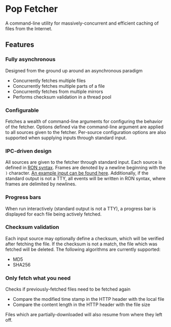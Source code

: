 # Pop Fetcher

A command-line utility for massively-concurrent and efficient caching of files from the Internet.

## Features

### Fully asynchronous

Designed from the ground up around an asynchronous paradigm

- Concurrently fetches multiple files
- Concurrently fetches multiple parts of a file
- Concurrently fetches from multiple mirrors
- Performs checksum validation in a thread pool

### Configurable

Fetches a wealth of command-line arguments for configuring the behavior of the fetcher. Options defined via the command-line argument are applied to all sources given to the fetcher. Per-source configuration options are also supported when supplying inputs through standard input.

### IPC-driven design

All sources are given to the fetcher through standard input. Each source is defined in [RON syntax](). Frames are denoted by a newline beginning with the `)` character. [An example input can be found here](./sample.ron). Additionally, if the standard output is not a TTY, all events will be written in RON syntax, where frames are delimited by newlines.

### Progress bars

When run interactively (standard output is not a TTY), a progress bar is displayed for each file being actively fetched.

### Checksum validation

Each input source may optionally define a checksum, which will be verified after fetching the file. If the checksum is not a match, the file which was fetched will be deleted. The following algorithms are currently supported:

- MD5
- SHA256

### Only fetch what you need

Checks if previously-fetched files need to be fetched again

- Compare the modified time stamp in the HTTP header with the local file
- Compare the content length in the HTTP header with the file size

Files which are partially-downloaded will also resume from where they left off.

